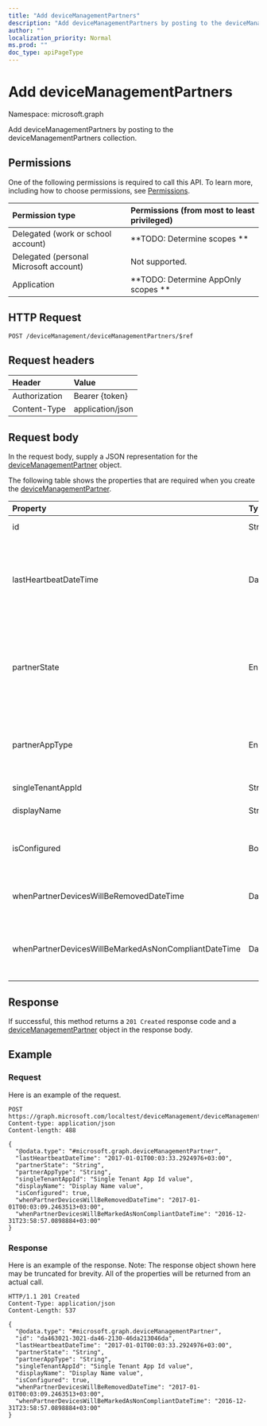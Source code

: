 ```yaml
---
title: "Add deviceManagementPartners"
description: "Add deviceManagementPartners by posting to the deviceManagementPartners collection."
author: ""
localization_priority: Normal
ms.prod: ""
doc_type: apiPageType
---
```


# Add deviceManagementPartners

Namespace: microsoft.graph

Add deviceManagementPartners by posting to the deviceManagementPartners collection.

## Permissions
One of the following permissions is required to call this API. To learn more, including how to choose permissions, see [Permissions](/concepts/permissions-reference.md).

|Permission type|Permissions (from most to least privileged)|
|:---|:---|
|Delegated (work or school account)|**TODO: Determine scopes **|
|Delegated (personal Microsoft account)|Not supported.|
|Application|**TODO: Determine AppOnly scopes **|

## HTTP Request
<!-- {
  "blockType": "ignored"
}
-->
``` http
POST /deviceManagement/deviceManagementPartners/$ref
```

## Request headers
|Header|Value|
|:---|:---|
|Authorization|Bearer {token}|
|Content-Type|application/json|

## Request body
In the request body, supply a JSON representation for the [deviceManagementPartner](../resources/devicemanagementpartner.md) object.

The following table shows the properties that are required when you create the [deviceManagementPartner](../resources/devicemanagementpartner.md).

|Property|Type|Description|
|:---|:---|:---|
|id|String| Inherited from [entity](../resources/entity.md)|
|lastHeartbeatDateTime|DateTimeOffset|Timestamp of last heartbeat after admin enabled option Connect to Device management Partner|
|partnerState|Enumeration|Partner state of this tenant. Possible values are: `unknown`, `unavailable`, `enabled`, `terminated`, `rejected`, `unresponsive`.|
|partnerAppType|Enumeration|Partner App type. Possible values are: `unknown`, `singleTenantApp`, `multiTenantApp`.|
|singleTenantAppId|String|Partner Single tenant App id|
|displayName|String|Partner display name|
|isConfigured|Boolean|Whether device management partner is configured or not|
|whenPartnerDevicesWillBeRemovedDateTime|DateTimeOffset|DateTime in UTC when PartnerDevices will be removed|
|whenPartnerDevicesWillBeMarkedAsNonCompliantDateTime|DateTimeOffset|DateTime in UTC when PartnerDevices will be marked as NonCompliant|



## Response
If successful, this method returns a `201 Created` response code and a [deviceManagementPartner](../resources/devicemanagementpartner.md) object in the response body.

## Example

### Request
Here is an example of the request.
<!-- {
  "blockType": "request",
  "name": "create_devicemanagementpartner_from_"
}
-->
``` http
POST https://graph.microsoft.com/localtest/deviceManagement/deviceManagementPartners
Content-type: application/json
Content-length: 488

{
  "@odata.type": "#microsoft.graph.deviceManagementPartner",
  "lastHeartbeatDateTime": "2017-01-01T00:03:33.2924976+03:00",
  "partnerState": "String",
  "partnerAppType": "String",
  "singleTenantAppId": "Single Tenant App Id value",
  "displayName": "Display Name value",
  "isConfigured": true,
  "whenPartnerDevicesWillBeRemovedDateTime": "2017-01-01T00:03:09.2463513+03:00",
  "whenPartnerDevicesWillBeMarkedAsNonCompliantDateTime": "2016-12-31T23:58:57.0898884+03:00"
}
```

### Response
Here is an example of the response. Note: The response object shown here may be truncated for brevity. All of the properties will be returned from an actual call.
<!-- {
  "blockType": "response",
  "truncated": true,
  "@odata.type": "microsoft.graph.devicemanagementpartner"
}
-->
``` http
HTTP/1.1 201 Created
Content-Type: application/json
Content-Length: 537

{
  "@odata.type": "#microsoft.graph.deviceManagementPartner",
  "id": "da463021-3021-da46-2130-46da213046da",
  "lastHeartbeatDateTime": "2017-01-01T00:03:33.2924976+03:00",
  "partnerState": "String",
  "partnerAppType": "String",
  "singleTenantAppId": "Single Tenant App Id value",
  "displayName": "Display Name value",
  "isConfigured": true,
  "whenPartnerDevicesWillBeRemovedDateTime": "2017-01-01T00:03:09.2463513+03:00",
  "whenPartnerDevicesWillBeMarkedAsNonCompliantDateTime": "2016-12-31T23:58:57.0898884+03:00"
}
```

